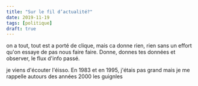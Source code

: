 ```yaml
---
title: "Sur le fil d’actualité?"
date: 2019-11-19
tags: [politique]
draft: true
---
```


on a tout, tout est a porté de clique, mais ca donne rien, rien sans un effort qu'on essaye de pas nous faire faire. Donne, donnes tes données et observer,
le flux d'info passé.

je viens d'écouter l'éisso. En 1983 et en 1995, j'étais pas grand mais je me rappelle autours des années 2000 les guignles
